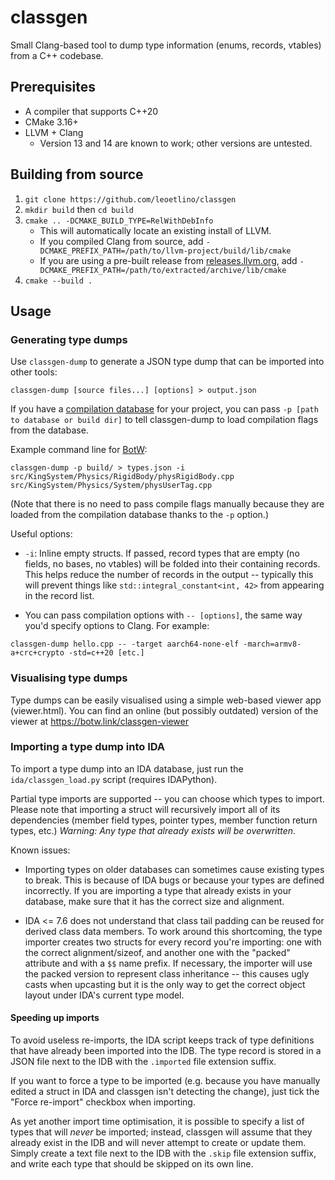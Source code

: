 classgen
========

Small Clang-based tool to dump type information (enums, records, vtables) from a C++ codebase.

## Prerequisites

- A compiler that supports C++20
- CMake 3.16+
- LLVM + Clang
  - Version 13 and 14 are known to work; other versions are untested.

## Building from source

1. `git clone https://github.com/leoetlino/classgen`
2. `mkdir build` then `cd build`
3. `cmake .. -DCMAKE_BUILD_TYPE=RelWithDebInfo`
    * This will automatically locate an existing install of LLVM.
    * If you compiled Clang from source, add `-DCMAKE_PREFIX_PATH=/path/to/llvm-project/build/lib/cmake`
    * If you are using a pre-built release from [releases.llvm.org](https://releases.llvm.org/), add `-DCMAKE_PREFIX_PATH=/path/to/extracted/archive/lib/cmake`
4. `cmake --build .`

## Usage

### Generating type dumps

Use `classgen-dump` to generate a JSON type dump that can be imported into other tools:

```
classgen-dump [source files...] [options] > output.json
```

If you have a [compilation database](https://clang.llvm.org/docs/JSONCompilationDatabase.html) for your project, you can pass `-p [path to database or build dir]` to tell classgen-dump to load compilation flags from the database.

Example command line for [BotW](https://github.com/zeldaret/botw):

```
classgen-dump -p build/ > types.json -i src/KingSystem/Physics/RigidBody/physRigidBody.cpp src/KingSystem/Physics/System/physUserTag.cpp
```

(Note that there is no need to pass compile flags manually because they are loaded from the compilation database thanks to the `-p` option.)

Useful options:

* `-i`: Inline empty structs. If passed, record types that are empty (no fields, no bases, no vtables) will be folded into their containing records. This helps reduce the number of records in the output -- typically this will prevent things like `std::integral_constant<int, 42>` from appearing in the record list.

* You can pass compilation options with `-- [options]`, the same way you'd specify options to Clang. For example:

```
classgen-dump hello.cpp -- -target aarch64-none-elf -march=armv8-a+crc+crypto -std=c++20 [etc.]
```

### Visualising type dumps

Type dumps can be easily visualised using a simple web-based viewer app (viewer.html). You can find an online (but possibly outdated) version of the viewer at https://botw.link/classgen-viewer

### Importing a type dump into IDA

To import a type dump into an IDA database, just run the `ida/classgen_load.py` script (requires IDAPython).

Partial type imports are supported -- you can choose which types to import. Please note that importing a struct will recursively import all of its dependencies (member field types, pointer types, member function return types, etc.) *Warning: Any type that already exists will be overwritten*.

Known issues:

* Importing types on older databases can sometimes cause existing types to break. This is because of IDA bugs or because your types are defined incorrectly. If you are importing a type that already exists in your database, make sure that it has the correct size and alignment.

* IDA <= 7.6 does not understand that class tail padding can be reused for derived class data members. To work around this shortcoming, the type importer creates two structs for every record you're importing: one with the correct alignment/sizeof, and another one with the "packed" attribute and with a `$$` name prefix. If necessary, the importer will use the packed version to represent class inheritance -- this causes ugly casts when upcasting but it is the only way to get the correct object layout under IDA's current type model.

#### Speeding up imports

To avoid useless re-imports, the IDA script keeps track of type definitions that have already been imported into the IDB. The type record is stored in a JSON file next to the IDB with the `.imported` file extension suffix.

If you want to force a type to be imported (e.g. because you have manually edited a struct in IDA and classgen isn't detecting the change), just tick the "Force re-import" checkbox when importing.

As yet another import time optimisation, it is possible to specify a list of types that will *never* be imported; instead, classgen will assume that they already exist in the IDB and will never attempt to create or update them. Simply create a text file next to the IDB with the `.skip` file extension suffix, and write each type that should be skipped on its own line.
